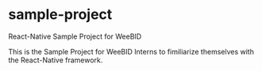 # sample-project
React-Native Sample Project for WeeBID

This is the Sample Project for WeeBID Interns to fimiliarize themselves with the React-Native framework.
